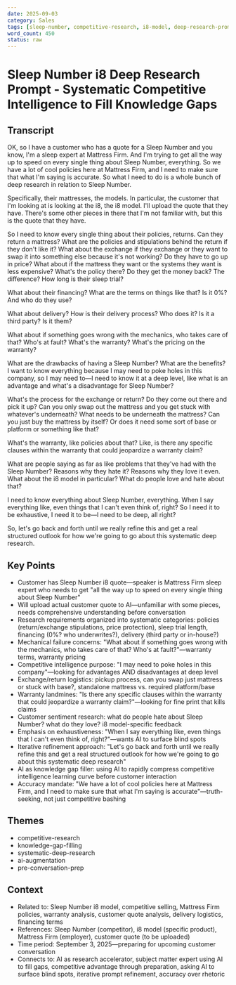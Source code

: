 ```yaml
---
date: 2025-09-03
category: Sales
tags: [sleep-number, competitive-research, i8-model, deep-research-prompt, ai-augmentation, knowledge-gaps, mattress-firm-policies, systematic-research]
word_count: 450
status: raw
---
```


# Sleep Number i8 Deep Research Prompt - Systematic Competitive Intelligence to Fill Knowledge Gaps

## Transcript

OK, so I have a customer who has a quote for a Sleep Number and you know, I'm a sleep expert at Mattress Firm. And I'm trying to get all the way up to speed on every single thing about Sleep Number, everything. So we have a lot of cool policies here at Mattress Firm, and I need to make sure that what I'm saying is accurate. So what I need to do is a whole bunch of deep research in relation to Sleep Number.

Specifically, their mattresses, the models. In particular, the customer that I'm looking at is looking at the i8, the i8 model. I'll upload the quote that they have. There's some other pieces in there that I'm not familiar with, but this is the quote that they have.

So I need to know every single thing about their policies, returns. Can they return a mattress? What are the policies and stipulations behind the return if they don't like it? What about the exchange if they exchange or they want to swap it into something else because it's not working? Do they have to go up in price? What about if the mattress they want or the systems they want is less expensive? What's the policy there? Do they get the money back? The difference? How long is their sleep trial?

What about their financing? What are the terms on things like that? Is it 0%? And who do they use?

What about delivery? How is their delivery process? Who does it? Is it a third party? Is it them?

What about if something goes wrong with the mechanics, who takes care of that? Who's at fault? What's the warranty? What's the pricing on the warranty?

What are the drawbacks of having a Sleep Number? What are the benefits? I want to know everything because I may need to poke holes in this company, so I may need to—I need to know it at a deep level, like what is an advantage and what's a disadvantage for Sleep Number?

What's the process for the exchange or return? Do they come out there and pick it up? Can you only swap out the mattress and you get stuck with whatever's underneath? What needs to be underneath the mattress? Can you just buy the mattress by itself? Or does it need some sort of base or platform or something like that?

What's the warranty, like policies about that? Like, is there any specific clauses within the warranty that could jeopardize a warranty claim?

What are people saying as far as like problems that they've had with the Sleep Number? Reasons why they hate it? Reasons why they love it even. What about the i8 model in particular? What do people love and hate about that?

I need to know everything about Sleep Number, everything. When I say everything like, even things that I can't even think of, right? So I need it to be exhaustive, I need it to be—I need to be deep, all right?

So, let's go back and forth until we really refine this and get a real structured outlook for how we're going to go about this systematic deep research.

## Key Points

- Customer has Sleep Number i8 quote—speaker is Mattress Firm sleep expert who needs to get "all the way up to speed on every single thing about Sleep Number"
- Will upload actual customer quote to AI—unfamiliar with some pieces, needs comprehensive understanding before conversation
- Research requirements organized into systematic categories: policies (return/exchange stipulations, price protection), sleep trial length, financing (0%? who underwrites?), delivery (third party or in-house?)
- Mechanical failure concerns: "What about if something goes wrong with the mechanics, who takes care of that? Who's at fault?"—warranty terms, warranty pricing
- Competitive intelligence purpose: "I may need to poke holes in this company"—looking for advantages AND disadvantages at deep level
- Exchange/return logistics: pickup process, can you swap just mattress or stuck with base?, standalone mattress vs. required platform/base
- Warranty landmines: "Is there any specific clauses within the warranty that could jeopardize a warranty claim?"—looking for fine print that kills claims
- Customer sentiment research: what do people hate about Sleep Number? what do they love? i8 model-specific feedback
- Emphasis on exhaustiveness: "When I say everything like, even things that I can't even think of, right?"—wants AI to surface blind spots
- Iterative refinement approach: "Let's go back and forth until we really refine this and get a real structured outlook for how we're going to go about this systematic deep research"
- AI as knowledge gap filler: using AI to rapidly compress competitive intelligence learning curve before customer interaction
- Accuracy mandate: "We have a lot of cool policies here at Mattress Firm, and I need to make sure that what I'm saying is accurate"—truth-seeking, not just competitive bashing

## Themes

- competitive-research
- knowledge-gap-filling
- systematic-deep-research
- ai-augmentation
- pre-conversation-prep

## Context

- Related to: Sleep Number i8 model, competitive selling, Mattress Firm policies, warranty analysis, customer quote analysis, delivery logistics, financing terms
- References: Sleep Number (competitor), i8 model (specific product), Mattress Firm (employer), customer quote (to be uploaded)
- Time period: September 3, 2025—preparing for upcoming customer conversation
- Connects to: AI as research accelerator, subject matter expert using AI to fill gaps, competitive advantage through preparation, asking AI to surface blind spots, iterative prompt refinement, accuracy over rhetoric
